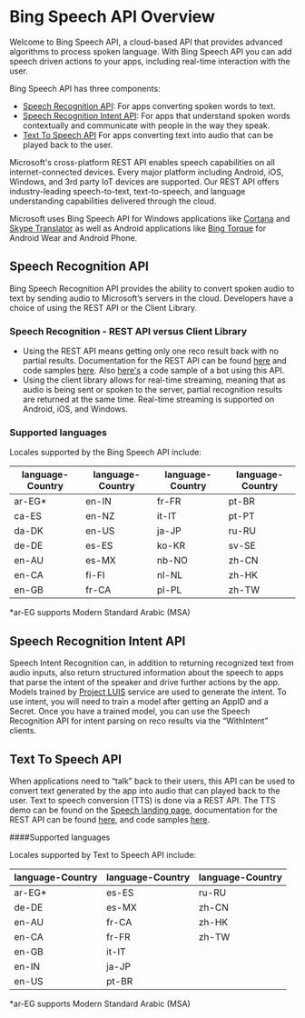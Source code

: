 <!-- 
NavPath: Bing Speech API
LinkLabel: Overview
Url: Speech-api/documentation/overview
Weight: 1000
-->

# Bing Speech API Overview

Welcome to Bing Speech API, a cloud-based API that provides advanced algorithms to process spoken language. With Bing Speech API you can add speech driven actions to your apps, including real-time interaction with the user.

Bing Speech API has three components:
* [Speech Recognition API](#SpeechRecognition):  For apps converting spoken words to text.
* [Speech Recognition Intent API](#Intent): For apps that understand spoken words contextually and communicate with people in the way they speak.  
* [Text To Speech API](#TextToSpeech) For apps converting text into audio that can be played back to the user. 

Microsoft's cross-platform REST API enables speech capabilities on all internet-connected devices. Every major platform including Android, iOS, Windows, and 3rd party IoT devices are supported. Our REST API offers industry-leading speech-to-text, text-to-speech, and language understanding capabilities delivered through the cloud.

Microsoft uses Bing Speech API for Windows applications like [Cortana](https://www.microsoft.com/en-us/mobile/experiences/cortana/) and [Skype Translator](https://www.skype.com/en/features/skype-translator/) as well as Android applications like [Bing Torque](https://play.google.com/store/apps/details?id=com.microsoft.bing.torque) for Android Wear and Android Phone.

<a name="SpeechRecognition"></a>
## Speech Recognition API
Bing Speech Recognition API provides the ability to convert spoken audio to text by sending audio to Microsoft’s servers in the cloud. Developers have a choice of using the REST API or the Client Library. 

### Speech Recognition - REST API versus Client Library
* Using the REST API means getting only one reco result back with no partial results. Documentation for the REST API can be found [here](API-Reference-REST/BingVoiceRecognition.md) and code samples [here](https://oxfordportal.blob.core.windows.net/speech/doc/recognition/Program.cs). Also [here's](https://github.com/Microsoft/BotBuilder-Samples/tree/master/Node/intelligence-SpeechToText) a code sample of a bot using this API.
*	Using the client library allows for real-time streaming, meaning that as audio is being sent or spoken to the server, partial recognition results are returned at the same time. Real-time streaming is supported on Android, iOS, and Windows.

### Supported languages

Locales supported by the Bing Speech API include:

language-Country |language-Country | language-Country |language-Country 
---------|----------|--------|------------------
ar-EG*   |   en-IN  | fr-FR  |    pt-BR
ca-ES    |   en-NZ  | it-IT  |    pt-PT 
da-DK    |   en-US  | ja-JP  |    ru-RU 
de-DE    |   es-ES  | ko-KR  |    sv-SE
en-AU    |   es-MX  | nb-NO  |    zh-CN
en-CA    |   fi-FI  | nl-NL  |    zh-HK
en-GB    |   fr-CA  | pl-PL  |    zh-TW  
*ar-EG supports Modern Standard Arabic (MSA)

<a name="Intent"></a>
## Speech Recognition Intent API
Speech Intent Recognition can, in addition to returning recognized text from audio inputs, also return structured information about the speech to apps that parse the intent of the speaker and drive further actions by the app. Models trained by [Project LUIS](https://www.luis.ai/) service are used to generate the intent. To use intent, you will need to train a model after getting an AppID and a Secret. Once you have a trained model, you can use the Speech Recognition API for intent parsing on reco results via the “WithIntent” clients.

<a name="TextToSpeech"></a>
## Text To Speech API
When applications need to “talk” back to their users, this API can be used to convert text generated by the app into audio that can played back to the user. Text to speech conversion (TTS) is done via a REST API. The TTS demo can be found on the [Speech landing page](https://www.microsoft.com/cognitive-services/en-us/speech-api), documentation for the REST API can be found [here](API-Reference-REST/BingVoiceOutput.md), and code samples [here](https://github.com/Microsoft/Cognitive-Speech-TTS/tree/master/Samples-Http/CSharp/TTSProgram.cs).

####Supported languages

Locales supported by Text to Speech API include:

language-Country |language-Country | language-Country 
---------|----------|------------
ar-EG*   |   es-ES  | ru-RU     
de-DE    |   es-MX  | zh-CN 
en-AU    |   fr-CA  | zh-HK    
en-CA    |   fr-FR  | zh-TW    
en-GB    |   it-IT  |     
en-IN    |   ja-JP  |   
en-US    |   pt-BR  |      
*ar-EG supports Modern Standard Arabic (MSA)
